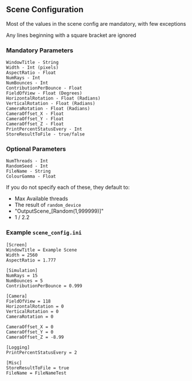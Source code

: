 ## Scene Configuration

Most of the values in the scene config are mandatory, with few exceptions

Any lines beginning with a square bracket are ignored

### Mandatory Parameters 
```
WindowTitle - String 
Width - Int (pixels)
AspectRatio - Float 
NumRays - Int 
NumBounces - Int 
ContributionPerBounce - Float 
FieldOfView - Float (Degrees)
HorizontalRotation - Float (Radians)
VerticalRotation - Float (Radians)
CameraRotation - Float (Radians)
CameraOffset_X - Float 
CameraOffset_Y - Float 
CameraOffset_Z - Float 
PrintPercentStatusEvery - Int
StoreResultToFile - true/false 
```

### Optional Parameters
```
NumThreads - Int
RandomSeed - Int
FileName - String
ColourGamma - Float
```

If you do not specify each of these, they default to:

- Max Available threads
- The result of `random_device` 
- "OutputScene_[Random(1,999999)]"
- 1 / 2.2

### Example `scene_config.ini`

```
[Screen]
WindowTitle = Example Scene
Width = 2560
AspectRatio = 1.777

[Simulation]
NumRays = 15
NumBounces = 5
ContributionPerBounce = 0.999

[Camera]
FieldOfView = 118
HorizontalRotation = 0
VerticalRotation = 0
CameraRotation = 0

CameraOffset_X = 0
CameraOffset_Y = 0
CameraOffset_Z = -8.99

[Logging]
PrintPercentStatusEvery = 2

[Misc]
StoreResultToFile = true
FileName = FileNameTest
```
